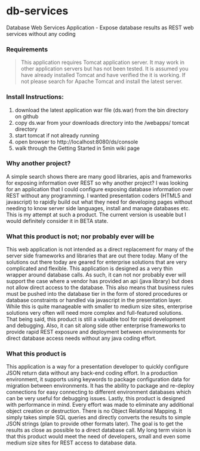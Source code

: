 db-services
===========

Database Web Services Application - Expose database results as REST web services without any coding

### Requirements
>This application requires Tomcat application server.  It may work in other application servers but has not been tested. It is assumed you have already installed Tomcat and have verified the it is working.  If not please search for Apache Tomcat and install the latest server.
	
### Install Instructions:
  1. download the latest application war file (ds.war) from the bin directory on github
  2. copy ds.war from your downloads directory into the <install dir>/webapps/ tomcat directory
  3. start tomcat if not already running
  4. open browser to http://localhost:8080/ds/console
  5. walk through the Getting Started in 5min wiki page
  
### Why another project?

A simple search shows there are many good libraries, apis and frameworks for exposing information over REST so why another project?  I was looking for an application that I could configure exposing database information over REST without any programming.  I wanted presentation coders (HTML5 and javascript) to rapidly build out what they need for developing pages without needing to know server side languages, install and manage databases etc.  This is my attempt at such a product.  The current version is useable but I would definitely consider it in BETA state.  

### What this product is not; nor probably ever will be
This web application is not intended as a direct replacement for many of the server side frameworks and libraries that are out there today.  Many of the solutions out there today are geared for enterprise solutions that are very complicated and flexible.  This application is designed as a very thin wrapper around database calls.  As such, it can not nor probably ever will support the case where a vendor has provided an api (java library) but does not allow direct access to the database.  This also means that business rules must be pushed into the database tier in the form of stored procedures or database constraints or handled via javascript in the presentation layer.  While this is quite manageable with smaller to medium size sites, enterprise solutions very often will need more complex and full-featured solutions.  That being said, this product is still a valuable tool for rapid development and debugging.  Also, it can sit along side other enterprise frameworks to provide rapid REST exposure and deployment between environments for direct database access needs without any java coding effort.

### What this product is
This application is a way for a presentation developer to quickly configure JSON return data without any back-end coding effort.  In a production environment, it supports using keywords to package configuration data for migration between environments.  It has the ability to package and re-deploy connections for easy connecting to different environment databases which can be very useful for debugging issues.  Lastly, this product is designed with performance in mind.  Every effort was made to eliminate any additional object creation or destruction.  There is no Object Relational Mapping.  It simply takes simple SQL queries and directly converts the results to simple JSON strings (plan to provide other formats later).  The goal is to get the results as close as possible to a direct database call.  My long term vision is that this product would meet the need of developers, small and even some medium size sites for REST access to database data.
